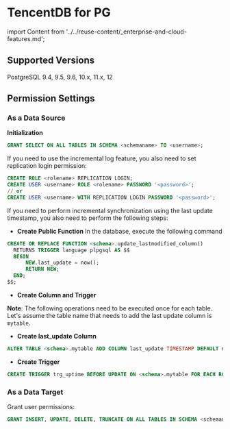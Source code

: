 # TencentDB for PG

import Content from '../../reuse-content/_enterprise-and-cloud-features.md';

<Content />

## Supported Versions

PostgreSQL 9.4, 9.5, 9.6, 10.x, 11.x, 12

## **Permission Settings**

### **As a Data Source**

**Initialization**

```sql
GRANT SELECT ON ALL TABLES IN SCHEMA <schemaname> TO <username>;
```

If you need to use the incremental log feature, you also need to set replication login permission:

```sql
CREATE ROLE <rolename> REPLICATION LOGIN;
CREATE USER <username> ROLE <rolename> PASSWORD '<password>';
// or
CREATE USER <username> WITH REPLICATION LOGIN PASSWORD '<password>';
```

If you need to perform incremental synchronization using the last update timestamp, you also need to perform the following steps:

- **Create Public Function** In the database, execute the following command

```sql
CREATE OR REPLACE FUNCTION <schema>.update_lastmodified_column()
  RETURNS TRIGGER language plpgsql AS $$
  BEGIN
      NEW.last_update = now();
      RETURN NEW;
  END;
$$;
```

- **Create Column and Trigger**

**Note**: The following operations need to be executed once for each table. Let's assume the table name that needs to add the last update column is `mytable`.

- **Create last_update Column**

```sql
ALTER TABLE <schema>.mytable ADD COLUMN last_update TIMESTAMP DEFAULT now();
```

- **Create Trigger**

```sql
CREATE TRIGGER trg_uptime BEFORE UPDATE ON <schema>.mytable FOR EACH ROW EXECUTE PROCEDURE update_lastmodified_column();
```


### **As a Data Target**

Grant user permissions:

```sql
GRANT INSERT, UPDATE, DELETE, TRUNCATE ON ALL TABLES IN SCHEMA <schemaname> TO <username>;
```
```